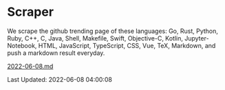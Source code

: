 # Scraper

We scrape the github trending page of these languages: Go, Rust, Python, Ruby, C++, C, Java, Shell, Makefile, Swift, Objective-C, Kotlin, Jupyter-Notebook, HTML, JavaScript, TypeScript, CSS, Vue, TeX, Markdown, and push a markdown result everyday.

[2022-06-08.md](https://github.com/yangwenmai/github-trending-backup/blob/master/2022-06-08.md)

Last Updated: 2022-06-08 04:00:08